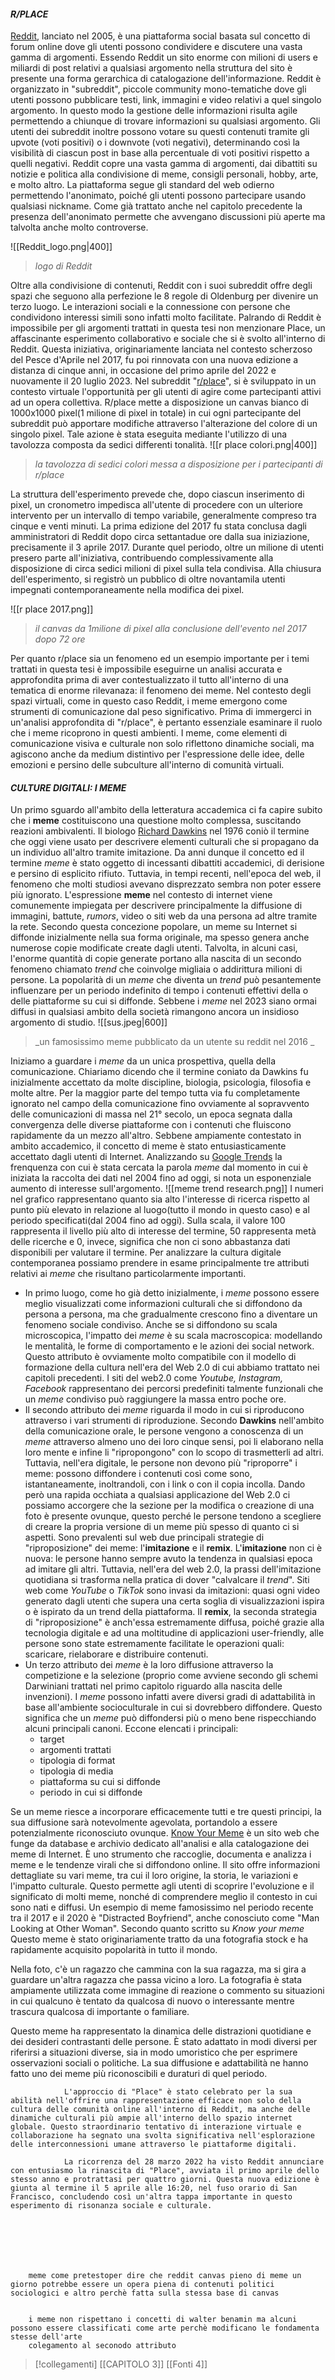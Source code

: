 #### *R/PLACE*

[Reddit](https://www.reddit.com/), lanciato nel 2005, è una piattaforma social basata sul concetto di forum online dove gli utenti possono condividere e discutere una vasta gamma di argomenti. 
Essendo Reddit un sito enorme con milioni di users e miliardi di post relativi a qualsiasi argomento nella struttura del sito è presente una forma gerarchica di catalogazione dell'informazione. Reddit è organizzato in "subreddit", piccole community mono-tematiche dove gli utenti possono pubblicare testi, link, immagini e video relativi a quel singolo argomento. In questo modo la gestione delle informazioni risulta agile permettendo a chiunque di trovare informazioni su qualsiasi argomento. Gli utenti dei subreddit inoltre possono votare su questi contenuti tramite gli upvote (voti positivi) o i downvote (voti negativi), determinando così la visibilità di ciascun post in base alla percentuale di voti positivi rispetto a quelli negativi.
Reddit copre una vasta gamma di argomenti, dai dibattiti su notizie e politica alla condivisione di meme, consigli personali, hobby, arte, e molto altro. La piattaforma segue gli standard del web odierno permettendo l'anonimato, poiché gli utenti possono partecipare usando qualsiasi nickname. Come già trattato anche nel capitolo precedente la presenza dell'anonimato permette che avvengano discussioni più aperte ma talvolta anche molto controverse.

![[Reddit_logo.png|400]]
>_logo di Reddit_

Oltre alla condivisione di contenuti, Reddit con i suoi subreddit offre degli spazi che seguono alla perfezione le 8 regole di Oldenburg per divenire un terzo luogo. Le interazioni sociali e la connessione con persone che condividono interessi simili sono infatti molto facilitate.
Palrando di Reddit è impossibile per gli argomenti trattati in questa tesi non menzionare Place, un affascinante esperimento collaborativo e sociale che si è svolto all'interno di Reddit. Questa iniziativa, originariamente lanciata nel contesto scherzoso del Pesce d'Aprile nel 2017, fu poi rinnovata con una nuova edizione a distanza di cinque anni, in occasione del primo aprile del 2022 e nuovamente il 20 luglio 2023.
Nel subreddit "[r/place](https://www.reddit.com/r/place/)", si è sviluppato in un contesto virtuale l'opportunità per gli utenti di agire come partecipanti attivi ad un opera collettiva.
R/place mette a disposizione un canvas bianco di 1000x1000 pixel(1 milione di pixel in totale) in cui ogni partecipante del subreddit può apportare modifiche attraverso l'alterazione del colore di un singolo pixel. Tale azione è stata eseguita mediante l'utilizzo di una tavolozza composta da sedici differenti tonalità.
![[r place colori.png|400]]
>_la tavolozza di sedici colori messa a disposizione per i partecipanti di r/place_

La struttura dell'esperimento prevede che, dopo ciascun inserimento di pixel, un cronometro impedisca all'utente di procedere con un ulteriore intervento per un intervallo di tempo variabile, generalmente compreso tra cinque e venti minuti. La prima edizione del 2017 fu stata conclusa dagli amministratori di Reddit dopo circa settantadue ore dalla sua iniziazione, precisamente il 3 aprile 2017. Durante quel periodo, oltre un milione di utenti presero parte all'iniziativa, contribuendo complessivamente alla disposizione di circa sedici milioni di pixel sulla tela condivisa. Alla chiusura dell'esperimento, si registrò un pubblico di oltre novantamila utenti impegnati contemporaneamente nella modifica dei pixel.

![[r place 2017.png]]
>_il canvas da 1milione di pixel alla conclusione dell'evento nel 2017 dopo 72 ore_

Per quanto r/place sia un fenomeno ed un esempio importante per i temi trattati in questa tesi è impossibile eseguirne un analisi accurata e approfondita prima di aver contestualizzato il tutto all'interno di una tematica di enorme rilevanaza: il fenomeno dei meme.
Nel contesto degli spazi virtuali, come in questo caso Reddit, i meme emergono come strumenti di comunicazione dal peso significativo. Prima di immergerci in un'analisi approfondita di "r/place", è pertanto essenziale esaminare il ruolo che i meme ricoprono in questi ambienti. I meme, come elementi di comunicazione visiva e culturale non solo riflettono dinamiche sociali, ma agiscono anche da medium distintivo per l'espressione delle idee, delle emozioni e persino delle subculture all'interno di comunità virtuali.
#### *CULTURE DIGITALI: I MEME*

Un primo sguardo all'ambito della letteratura accademica ci fa capire subito che i **meme** costituiscono una questione molto complessa, suscitando reazioni ambivalenti.
Il biologo [Richard Dawkins](https://it.wikipedia.org/wiki/Richard_Dawkins) nel 1976 coniò il termine che oggi viene usato per descrivere elementi culturali che si propagano da un individuo all'altro tramite imitazione. Da anni dunque il concetto ed il termine _meme_ è stato oggetto di incessanti dibattiti accademici, di derisione e persino di esplicito rifiuto. Tuttavia, in tempi recenti, nell'epoca del web, il fenomeno che molti studiosi avevano disprezzato sembra non poter essere più ignorato.
L'espressione **meme** nel contesto di internet viene comunemente impiegata per descrivere principalmente la diffusione di immagini, battute, _rumors_, video o siti web da una persona ad altre tramite la rete. Secondo questa concezione popolare, un meme su Internet si diffonde inizialmente nella sua forma originale, ma spesso genera anche numerose copie modificate create dagli utenti. Talvolta, in alcuni casi, l'enorme quantità di copie generate portano alla nascita di un secondo fenomeno chiamato _trend_ che coinvolge migliaia o addirittura milioni di persone. La popolarità di un _meme_ che diventa un _trend_ può pesantemente influenzare per un periodo indefinito di tempo i contenuti effettivi della o delle piattaforme su cui si diffonde.
Sebbene i _meme_ nel 2023 siano ormai diffusi in qualsiasi ambito della società rimangono ancora un insidioso argomento di studio.
![[sus.jpeg|600]]
>_un famosissimo meme pubblicato da un utente su reddit nel 2016 _

Iniziamo a guardare i _meme_ da un unica prospettiva, quella della comunicazione.
Chiariamo dicendo che il termine coniato da Dawkins fu inizialmente accettato da molte discipline, biologia, psicologia, filosofia e molte altre. Per la maggior parte del tempo tutta via fu completamente ignorato nel campo della comunicazione fino ovviamente al sopravvento delle comunicazioni di massa nel 21° secolo, un epoca segnata dalla convergenza delle diverse piattaforme con i contenuti che fluiscono rapidamente da un mezzo all'altro.
Sebbene ampiamente contestato in ambito accademico, il concetto di meme è stato entusiasticamente accettato dagli utenti di Internet. 
Analizzando su [Google Trends](https://trends.google.it/trends?geo=IT&hl=it) la frenquenza con cui è stata cercata la parola _meme_ dal momento in cui è iniziata la raccolta dei dati nel 2004 fino ad oggi, si nota un esponenziale aumento di interesse sull'argomento.
![[meme trend research.png]]
I numeri nel grafico rappresentano quanto sia alto l'interesse di ricerca rispetto al punto più elevato in relazione al luogo(tutto il mondo in questo caso) e al periodo specificati(dal 2004 fino ad oggi). Sulla scala, il valore 100 rappresenta il livello più alto di interesse del termine, 50 rappresenta metà delle ricerche e 0, invece, significa che non ci sono abbastanza dati disponibili per valutare il termine.
Per analizzare la cultura digitale contemporanea possiamo prendere in esame principalmente tre attributi relativi ai _meme_ che risultano particolarmente importanti.

- In primo luogo, come ho già detto inizialmente, i _meme_ possono essere meglio visualizzati come informazioni culturali che si diffondono da persona a persona, ma che gradualmente crescono fino a diventare un fenomeno sociale condiviso. Anche se si diffondono su scala microscopica, l'impatto dei _meme_ è su scala macroscopica: modellando le mentalità, le forme di comportamento e le azioni dei social network. Questo attributo è ovviamente molto compatibile con il modello di formazione della cultura nell'era del Web 2.0 di cui abbiamo trattato nei capitoli precedenti. I siti del web2.0 come _Youtube, Instagram, Facebook_ rappresentano dei percorsi predefiniti talmente funzionali che un _meme_ condiviso può raggiungere la massa entro poche ore.
- Il secondo attributo dei _meme_ riguarda il modo in cui si riproducono attraverso i vari strumenti di riproduzione. Secondo **Dawkins** nell'ambito della comunicazione orale, le persone vengono a conoscenza di un _meme_ attraverso almeno uno dei loro cinque sensi, poi li elaborano nella loro mente e infine li "ripropongono" con lo scopo di trasmetterli ad altri. Tuttavia, nell'era digitale, le persone non devono più "riproporre" i meme: possono diffondere i contenuti così come sono, istantaneamente, inoltrandoli, con i link o con il copia incolla. Dando però una rapida occhiata a qualsiasi applicazione del Web 2.0 ci possiamo accorgere che la sezione per la modifica o creazione di una foto è presente ovunque, questo perché le persone tendono a scegliere di creare la propria versione di un meme più spesso di quanto ci si aspetti. Sono prevalenti sul web due principali strategie di "riproposizione" dei meme: l'**imitazione** e il **remix**. L'**imitazione** non ci è nuova: le persone hanno sempre avuto la tendenza in qualsiasi epoca ad imitare gli altri. Tuttavia, nell'era del web 2.0, la prassi dell'imitazione quotidiana si trasforma nella pratica di dover "calvalcare il _trend_". Siti web come _YouTube_ o _TikTok_ sono invasi da imitazioni: quasi ogni video generato dagli utenti che supera una certa soglia di visualizzazioni ispira o è ispirato da un trend della piattaforma. Il **remix**, la seconda strategia di "riproposizione" è anch'essa estremamente diffusa, poiché grazie alla tecnologia digitale e ad una moltitudine di applicazioni user-friendly, alle persone sono state estremamente facilitate le operazioni quali: scaricare, rielaborare e distribuire contenuti.
- Un terzo attributo dei _meme_ è la loro diffusione attraverso la competizione e la selezione (proprio come avviene secondo gli schemi Darwiniani trattati nel primo capitolo riguardo alla nascita delle invenzioni). I _meme_ possono infatti avere diversi gradi di adattabilità in base all'ambiente socioculturale in cui si dovrebbero diffondere. Questo significa che un _meme_ può diffondersi più o meno bene rispecchiando alcuni principali canoni. Eccone elencati i principali:
	-  target
	-  argomenti trattati
	-  tipologia di format
	-  tipologia di media
	-  piattaforma su cui si diffonde
	-  periodo in cui si diffonde

Se un meme riesce a incorporare efficacemente tutti e tre questi principi, la sua diffusione sarà notevolmente agevolata, portandolo a essere potenzialmente riconosciuto ovunque.
[Know Your Meme](https://knowyourmeme.com/) è un sito web che funge da database e archivio dedicato all'analisi e alla catalogazione dei meme di Internet. È uno strumento che raccoglie, documenta e analizza i meme e le tendenze virali che si diffondono online. Il sito offre informazioni dettagliate su vari meme, tra cui il loro origine, la storia, le variazioni e l'impatto culturale. Questo permette agli utenti di scoprire l'evoluzione e il significato di molti meme, nonché di comprendere meglio il contesto in cui sono nati e diffusi.
Un esempio di meme famosissimo nel periodo recente tra il 2017 e il 2020 è "Distracted Boyfriend", anche conosciuto come "Man Looking at Other Woman".
Secondo quanto scritto su _Know your meme_
Questo meme è stato originariamente tratto da una fotografia stock e ha rapidamente acquisito popolarità in tutto il mondo.

Nella foto, c'è un ragazzo che cammina con la sua ragazza, ma si gira a guardare un'altra ragazza che passa vicino a loro. La fotografia è stata ampiamente utilizzata come immagine di reazione o commento su situazioni in cui qualcuno è tentato da qualcosa di nuovo o interessante mentre trascura qualcosa di importante o familiare.

Questo meme ha rappresentato la dinamica delle distrazioni quotidiane e dei desideri contrastanti delle persone. È stato adattato in modi diversi per riferirsi a situazioni diverse, sia in modo umoristico che per esprimere osservazioni sociali o politiche. La sua diffusione e adattabilità ne hanno fatto uno dei meme più riconoscibili e duraturi di quel periodo.





































				L'approccio di "Place" è stato celebrato per la sua abilità nell'offrire una rappresentazione efficace non solo della cultura delle comunità online all'interno di Reddit, ma anche delle dinamiche culturali più ampie all'interno dello spazio internet globale. Questo straordinario tentativo di interazione virtuale e collaborazione ha segnato una svolta significativa nell'esplorazione delle interconnessioni umane attraverso le piattaforme digitali.
				
				La ricorrenza del 28 marzo 2022 ha visto Reddit annunciare con entusiasmo la rinascita di "Place", avviata il primo aprile dello stesso anno e protrattasi per quattro giorni. Questa nuova edizione è giunta al termine il 5 aprile alle 16:20, nel fuso orario di San Francisco, concludendo così un'altra tappa importante in questo esperimento di risonanza sociale e culturale.






	
		meme come pretestoper dire che reddit canvas pieno di meme un giorno potrebbe essere un opera piena di contenuti politici sociologici e altro perchè fatta sulla stessa base di canvas

		
		i meme non rispettano i concetti di walter benamin ma alcuni possono essere classificati come arte perchè modificano le fondamenta stesse dell'arte 
		colegamento al seconodo attributo










>[!collegamenti]
>[[CAPITOLO 3]] [[Fonti 4]]
